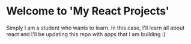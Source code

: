 # Welcome to 'My React Projects'

Simply I am a student who wants to learn.
In this case, I'll learn all about react and I'll be updating this repo with apps that I am building :)
